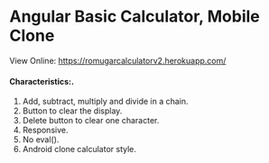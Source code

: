 # Angular Basic Calculator, Mobile Clone

View Online: https://romugarcalculatorv2.herokuapp.com/

#### Characteristics:.

1. Add, subtract, multiply and divide in a chain.
2. Button to clear the display.
3. Delete button to clear one character.
3. Responsive.
4. No eval().
5. Android clone calculator style.
